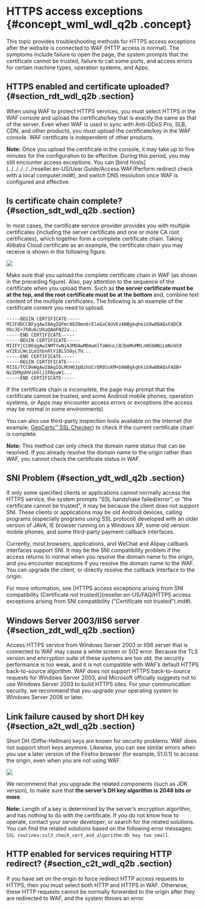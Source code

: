 # HTTPS access exceptions {#concept_wml_wdl_q2b .concept}

This topic provides troubleshooting methods for HTTPS access exceptions after the website is connected to WAF \(HTTP access is normal\). The symptoms include failure to open the page, the system prompts that the certificate cannot be trusted, failure to call some ports, and access errors for certain machine types, operation systems, and Apps.

## HTTPS enabled and certificate uploaded? {#section_rdt_wdl_q2b .section}

When using WAF to protect HTTPS services, you must select HTTPS in the WAF console and upload the certificate/key that is exactly the same as that of the server. Even when WAF is used in sync with Anti-DDoS Pro, SLB, CDN, and other products, you must upload the certificate/key in the WAF console. WAF certificate is independent of other products.

**Note:** Once you upload the certificate in the console, it may take up to five minutes for the configuration to be effective. During this period, you may still encounter access exceptions. You can [bind hosts](../../../../../reseller.en-US/User Guide/Access WAF/Perform redirect check with a local computer.md#), and switch DNS resolution once WAF is configured and effective.

## Is certificate chain complete? {#section_sdt_wdl_q2b .section}

In most cases, the certificate service provider provides you with multiple certificates \(including the server certificate and one or more CA root certificates\), which together form a complete certificate chain. Taking Alibaba Cloud certificate as an example, the certificate chain you may receive is shown in the following figure.

![](http://static-aliyun-doc.oss-cn-hangzhou.aliyuncs.com/assets/img/15608/15477937747999_en-US.png)

Make sure that you upload the complete certificate chain in WAF \(as shown in the preceding figure\). Also, pay attention to the sequence of the certificate when you upload them. Such as **the server certificate must be at the top, and the root certificate must be at the bottom** and, combine text content of the multiple certificates. The following is an example of the certificate content you need to upload.

```
-----BEGIN CERTIFICATE-----
MIIFdDCCBFygAwIBAgIQFmr88Z0mn6rEleGaC6UVEzANBgkqhkiG9w0BAQsFADCB
Obc3E+7h0u6cUXaQAmFNZ2a...
-----END CERTIFICATE-----
-----BEGIN CERTIFICATE-----
MIIFYjCCBEqgAwINMTYwNjA3MDAwMDAwmlTaWduLCBJbmMuMRLnN5bWNiLmNvbS9
wY2EzLWc1Lm1hbnRlY1BLSS0yLTU...
-----END CERTIFICATE-----
-----BEGIN CERTIFICATE-----
MIIG/TCCBeWgAwIBAgIQLMUH03pBzhUCrOR0SsKM+DANBgkqhkiG9w0BAQsFADB+
NzIDMgUHVibGljIFByaW1...
-----END CERTIFICATE-----
```

If the certificate chain is incomplete, the page may prompt that the certificate cannot be trusted, and some Android mobile phones, operation systems, or Apps may encounter access errors or exceptions \(the access may be normal in some environments\).

You can also use third-party inspection tools available on the Internet \(for example, [GeoCerts™ SSL Checker](https://www.geocerts.com/ssl_checker)\) to check if the current certificate chain is complete.

**Note:** This method can only check the domain name status that can be resolved. If you already resolve the domain name to the origin rather than WAF, you cannot check the certificate status in WAF.

## SNI Problem {#section_ydt_wdl_q2b .section}

If only some specified clients or applications cannot normally access the HTTPS service, the system prompts “SSL handshake failed/error”, or “the certificate cannot be trusted”, it may be because the client does not support SNI. These clients or applications may be old Android devices, calling programs \(especially programs using SSL protocol\) developed with an older version of JAVA, IE browser running on a Windows XP, some old version mobile phones, and some third-party payment callback interfaces.

Currently, most browsers, applications, and WeChat and Alipay callback interfaces support SNI. It may be the SNI compatibility problem if the access returns to normal when you resolve the domain name to the origin, and you encounter exceptions if you resolve the domain name to the WAF. You can upgrade the client, or directly resolve the callback interface to the origin.

For more information, see [HTTPS access exceptions arising from SNI compatibility \(Certificate not trusted\)](reseller.en-US/FAQ/HTTPS access exceptions arising from SNI compatibility ("Certificate not trusted").md#).

## Windows Server 2003/IIS6 server {#section_zdt_wdl_q2b .section}

Access HTTPS service from Windows Server 2003 or IIS6 server that is connected to WAF may cause a white screen or 502 error. Because the TLS version and encryption suite of these systems are too old, the security performance is too weak, and it is not compatible with WAF’s default HTTPS back-to-source algorithm. WAF does not support HTTPS back-to-source requests for Windows Server 2003, and Microsoft officially suggests not to use Windows Server 2003 to build HTTPS sites. For your communication security, we recommend that you upgrade your operating system to Windows Server 2008 or later.

## Link failure caused by short DH key {#section_a2t_wdl_q2b .section}

Short DH \(Diffie-Hellman\) keys are known for security problems. WAF does not support short keys anymore. Likewise, you can see similar errors when you use a later version of the Firefox browser \(for example, 51.0.1\) to access the origin, even when you are not using WAF.

![](http://static-aliyun-doc.oss-cn-hangzhou.aliyuncs.com/assets/img/15608/15477937748000_en-US.png)

We recommend that you upgrade the related components \(such as JDK version\), to make sure that **the server’s DH key algorithm is 2048 bits or more**.

**Note:** Length of a key is determined by the server’s encryption algorithm, and has nothing to do with the certificate. If you do not know how to operate, contact your server developer, or search for the related solutions. You can find the related solutions based on the following error messages: `SSL routines:ssl3_check_cert_and_algorithm:dh key too small`.

## HTTP enabled for services requiring HTTP redirect? {#section_c2t_wdl_q2b .section}

If you have set on the origin to force redirect HTTP access requests to HTTPS, then you must select both HTTP and HTTPS in WAF. Otherwise, these HTTP requests cannot be normally forwarded to the origin after they are redirected to WAF, and the system throws an error.

